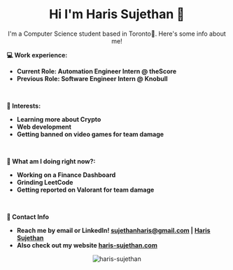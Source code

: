 <h1 align="center">Hi I'm Haris Sujethan 👋</h1>
<p align="center">I'm a Computer Science student based in Toronto📍. Here's some info about me!</p>

**💻 Work experience:**

- **Current Role: Automation Engineer Intern @ theScore**
- **Previous Role: Software Engineer Intern @ Knobull**

<br>

**🌱 Interests:**

- **Learning more about Crypto**
- **Web development**
- **Getting banned on video games for team damage**

<br>

**🤔 What am I doing right now?:**

- **Working on a Finance Dashboard**
- **Grinding LeetCode**
- **Getting reported on Valorant for team damage**

<br/>

**💬 Contact Info**

- **Reach me by email or LinkedIn! sujethanharis@gmail.com | [Haris Sujethan](https://www.linkedin.com/in/haris-sujethan-3b251921a/)**
- **Also check out my website [haris-sujethan.com](https://haris-sujethan.com/)**


<p align="center"> <img src="https://komarev.com/ghpvc/?username=haris-sujethan&label=Profile%20views&color=0e75b6&style=flat" alt="haris-sujethan" /> </p>
